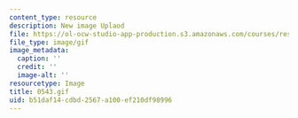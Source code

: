 ```yaml
---
content_type: resource
description: New image Uplaod
file: https://ol-ocw-studio-app-production.s3.amazonaws.com/courses/res-21g-01-kana-spring-2010/b51daf14cdbd2567a100ef210df98996_0543.gif
file_type: image/gif
image_metadata:
  caption: ''
  credit: ''
  image-alt: ''
resourcetype: Image
title: 0543.gif
uid: b51daf14-cdbd-2567-a100-ef210df98996
---
```

